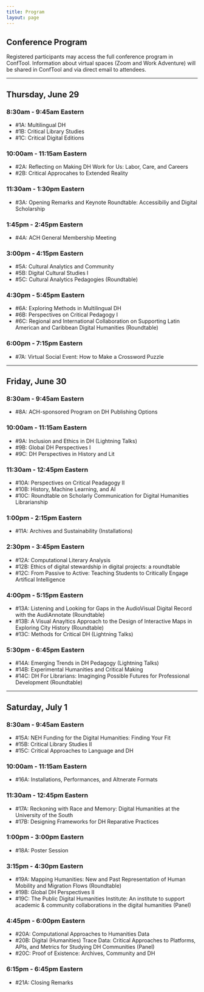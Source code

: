 ```yaml
---
title: Program
layout: page
---
```


## Conference Program

Registered participants may access the full conference program in ConfTool. Information about virtual spaces (Zoom and Work Adventure) will be shared in ConfTool and via direct email to attendees. 

---

## Thursday, June 29
### 8:30am - 9:45am Eastern
* #1A: Multilingual DH
* #1B: Critical Library Studies
* #1C: Critical Digital Editions

### 10:00am - 11:15am Eastern
* #2A: Reflecting on Making DH Work for Us: Labor, Care, and Careers
* #2B: Critical Approcahes to Extended Reality

### 11:30am - 1:30pm Eastern
* #3A: Opening Remarks and Keynote Roundtable: Accessibiliy and Digital Scholarship

### 1:45pm - 2:45pm Eastern
* #4A: ACH General Membership Meeting

### 3:00pm - 4:15pm Eastern
* #5A: Cultural Analytics and Community
* #5B: Digital Cultural Studies I
* #5C: Cultural Analytics Pedagogies (Roundtable)

### 4:30pm - 5:45pm Eastern
* #6A: Exploring Methods in Multilingual DH
* #6B: Perspectives on Critical Pedagogy I
* #6C: Regional and International Collaboration on Supporting Latin American and Caribbean Digital Humanities (Roundtable)

### 6:00pm - 7:15pm Eastern
* #7A: Virtual Social Event: How to Make a Crossword Puzzle

---

## Friday, June 30
### 8:30am - 9:45am Eastern
* #8A: ACH-sponsored Program on DH Publishing Options

### 10:00am - 11:15am Eastern
* #9A: Inclusion and Ethics in DH (Lightning Talks)
* #9B: Global DH Perspectives I
* #9C: DH Perspectives in History and Lit

### 11:30am - 12:45pm Eastern
* #10A: Perspectives on Critical Peadagogy II
* #10B: History, Machine Learning, and AI
* #10C: Roundtable on Scholarly Communication for Digital Humanities Librarianship

### 1:00pm - 2:15pm Eastern
* #11A: Archives and Sustainability (Installations)

### 2:30pm - 3:45pm Eastern
* #12A: Computational Literary Analysis
* #12B: Ethics of digital stewardship in digital projects: a roundtable
* #12C: From Passive to Active: Teaching Students to Critically Engage Artifical Intelligence

### 4:00pm - 5:15pm Eastern
* #13A: Listening and Looking for Gaps in the AudioVisual Digital Record with the AudiAnnotate (Roundtable)
* #13B: A Visual Anayltics Approach to the Design of Interactive Maps in Exploring City History (Roundtable)
* #13C: Methods for Critical DH (Lightning Talks)

### 5:30pm - 6:45pm Eastern
* #14A: Emerging Trends in DH Pedagogy (Lightning Talks)
* #14B: Experimental Humanities and Critical Making
* #14C: DH For Librarians: Imaginging Possible Futures for Professional Development (Roundtable)

---

## Saturday, July 1
### 8:30am - 9:45am Eastern
* #15A: NEH Funding for the Digital Humanities: Finding Your Fit
* #15B: Critical Library Studies II
* #15C: Critical Approaches to Language and DH

### 10:00am - 11:15am Eastern
* #16A: Installations, Performances, and Altnerate Formats

### 11:30am - 12:45pm Eastern
* #17A: Reckoning with Race and Memory: Digital Humanities at the University of the South
* #17B: Designing Frameworks for DH Reparative Practices

### 1:00pm - 3:00pm Eastern
* #18A: Poster Session

### 3:15pm - 4:30pm Eastern
* #19A: Mapping Humanities: New and Past Representation of Human Mobility and Migration Flows (Roundtable)
* #19B: Global DH Perspectives II
* #19C: The Public Digital Humanities Institute: An institute to support academic & community collaborations in the digital humanities (Panel)

### 4:45pm - 6:00pm Eastern
* #20A: Computational Approaches to Humanities Data
* #20B: Digital (Humanities) Trace Data: Critical Approaches to Platforms, APIs, and Metrics for Studying DH Communities (Panel)
* #20C: Proof of Existence: Archives, Community and DH

### 6:15pm - 6:45pm Eastern
* #21A: Closing Remarks
